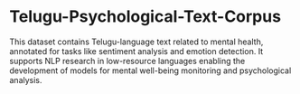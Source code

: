 # Telugu-Psychological-Text-Corpus
This dataset contains Telugu-language text related to mental health, annotated for tasks like sentiment analysis and emotion detection. It supports NLP research in low-resource languages enabling the development of models for mental well-being monitoring and psychological analysis.
